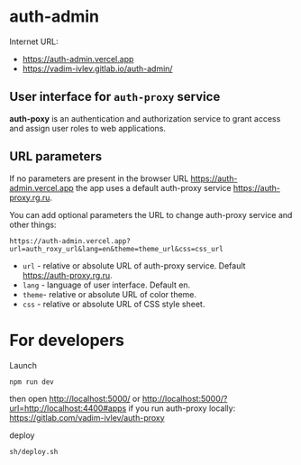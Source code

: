 # auth-admin
Internet URL: 
- <https://auth-admin.vercel.app>
- <https://vadim-ivlev.gitlab.io/auth-admin/>

## User interface for `auth-proxy` service

**auth-poxy** is an authentication and authorization service to grant access and assign user roles to web applications.
<br>

## URL parameters

If no parameters are present in the browser URL <https://auth-admin.vercel.app>
the app uses a default auth-proxy service <https://auth-proxy.rg.ru>.

You can add optional parameters the URL to change auth-proxy service and other things:


    https://auth-admin.vercel.app?url=auth_roxy_url&lang=en&theme=theme_url&css=css_url

- `url` - relative or absolute URL of auth-proxy service. Default https://auth-proxy.rg.ru.
- `lang` - language of user interface. Default en.
- `theme`- relative or absolute URL of color theme. 
- `css` - relative or absolute URL of CSS style sheet. 

# For developers

Launch

    npm run dev

then open <http://localhost:5000/> 
or <http://localhost:5000/?url=http://localhost:4400#apps> if you run  auth-proxy locally:
https://gitlab.com/vadim-ivlev/auth-proxy



deploy

    sh/deploy.sh